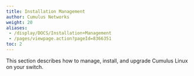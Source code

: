 ```yaml
---
title: Installation Management
author: Cumulus Networks
weight: 20
aliases:
 - /display/DOCS/Installation+Management
 - /pages/viewpage.action?pageId=8366351
toc: 2 
---
```

This section describes how to manage, install, and upgrade Cumulus Linux on your switch.
